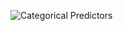 ![Categorical Predictors](https://github.com/DoctorDatah/Regression-Analysis-R/blob/master/_raw/Categorical%20Predictors.JPG?raw=true)
